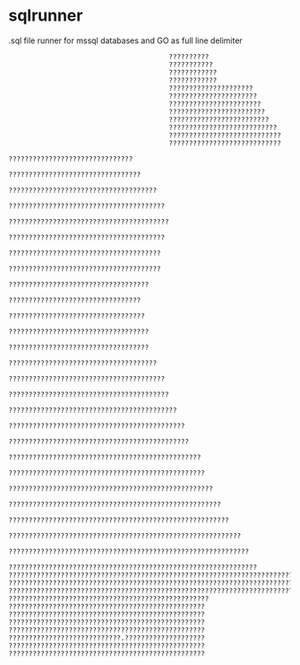 # sqlrunner
.sql file runner for mssql databases and GO as full line delimiter

                                            ??????????
                                            ???????????
                                            ????????????
                                            ????????????
                                            ?????????????????????
                                            ??????????????????????
                                            ???????????????????????
                                            ????????????????????????
                                            ?????????????????????????
                                            ???????????????????????????
                                            ????????????????????????????
                                            ????????????????????????????
                                            ???????????????????????????????
                                            ?????????????????????????????????
                                            ?????????????????????????????????????
                                            ???????????????????????????????????????
                                            ????????????????????????????????????????
                                            ???????????????????????????????????????
                                            ??????????????????????????????????????
                                            ??????????????????????????????????????
                                            ???????????????????????????????????
                                            ?????????????????????????????????
                                            ??????????????????????????????????
                                            ???????????????????????????????????
                                            ???????????????????????????????????
                                            ?????????????????????????????????????
                                            ???????????????????????????????????????
                                            ????????????????????????????????????????
                                            ??????????????????????????????????????????
                                            ????????????????????????????????????????????
                                            ?????????????????????????????????????????????
                                            ????????????????????????????????????????????????
                                            ?????????????????????????????????????????????????
                                            ???????????????????????????????????????????????????
                                            ?????????????????????????????????????????????????????
                                            ???????????????????????????????????????????????????????
                                            ??????????????????????????????????????????????????????????
                                            ????????????????????????????????????????????????????????????
                                            ??????????????????????????????????????????????????????????????
    ???????????????????????????????????????????????????????????????????????
    ???????????????????????????????????????????????????????????????????????
    ????????????????????????????????????????????????????????????????????????
    ??????????????????????????????????????????????????
    ?????????????????????????????????????????????????
    ?????????????????????????????????????????????????
    ?????????????????????????????????????????????????
    ?????????????????????????????????????????????????
    ????????????????????????????.????????????????????
    ?????????????????????????????????????????????????
    ?????????????????????????????????????????????????